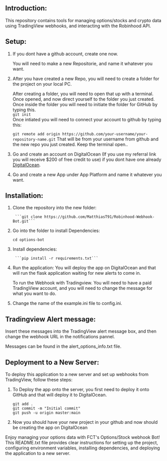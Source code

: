 
Introduction:
-------------

This repository contains tools for managing options/stocks and crypto data using TradingView webhooks,
	and interacting with the Robinhood API.


Setup:
-------------
1. If you dont have a github account, create one now.
   
   You will need to make a new Repositorie, and name it whatever you want. 

3. After you have created a new Repo, you will need to create a folder for the project on your local PC.
  
   After creating a folder, you will need to open that up with a terminal. Once opened, and now direct yourself to the folder you just created. Once inside the folder you will need to initiate the folder for GitHub by typing this.  
		```git init```  
	Once intiated you will need to connect your account to github by typing this:

	```git remote add origin https://github.com/your-username/your-repository-name.git```
	That will be from your username from github and the new repo you just created.
	Keep the terminal open..

6. Go and create an account on DigitalOcean (If you use my referral link you will receive $200 
	of free credit to use) if you dont have one already [DigitalOcean](https://m.do.co/c/de7d99f5f217).
   
8. Go and create a new App under App Platform and name it whatever you want.



Installation:
-------------

1. Clone the repository into the new folder:
   
		```git clone https://github.com/MatthiasT91/Robinhood-Webhook-Bot.git```

2. Go into the folder to install Dependencies:
   
  	```cd options-bot```

3. Install dependencies:
   
		```pip install -r requirements.txt```

4. Run the application:
   	You will deploy the app on DigitalOcean and that will run the flask application waiting for new alerts to come in.
	
	To run the Webhook with Tradingview. You will need to have a paid TradingView account, and you will need to change the message for what you want to do.

5. Change the name of the example.ini file to config.ini.


Tradingview Alert message:
-------------
Insert these messages into the TradingView alert message box, and then change the webhook URL in the notifications pannel.

Messages can be found in the alert_options_info.txt file.

Deployment to a New Server:
----------------------------
To deploy this application to a new server and set up webhooks from TradingView, follow these steps:

1. To Deploy the app onto the server, you first need to deploy it onto GitHub and that will 
	deploy it to DigitalOcean.
	```
	git add .
	git commit -m "Initial commit"
	git push -u origin master:main
 	```

2. Now you should have your new project in your github and now should be creating the app on
	DigitalOcean


Enjoy managing your options data with FCT's Options/Stock webhook Bot!
This README.txt file provides clear instructions for setting up the project, configuring environment variables, installing dependencies, and deploying the application to a new server. 
